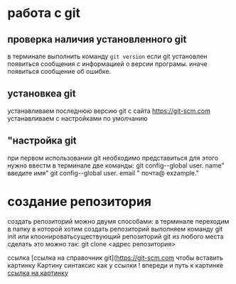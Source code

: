 # работа с git

## проверка наличия установленного git

в терминале выполнить команду `git version`
если git установлен появиться сообщения с информацией о версии програмы. иначе появиться сообщение об ошибке. 
## установкеа git
устанавливаем последнюю версию git c сайта  https://git-scm.com
устанавливаем с настройками по умолчанию
## "настройка git
при первом использовании git необходимо представиться для этого нужно ввестм в терминале две команды:
git config--global user. name" введите имя"
git config--global user. email " почта@ exzample." 
# coздание репозитория
создать репозиторий можно двумя способами:
 в терминале переходим в папку в которой хотим создать репозиторий выполняем команду git init
или кпоонироватьсуществующий репозиторий git из любого места
сделать это можно так:
git clone <адрес репозитория>

ссылка [ccылка на  справочник git](https://git-scm.com
чтобы вставить картинку Картину синтаксис как у ссылки ! впереди и путь к картинке
[ccылка на картинку](!)